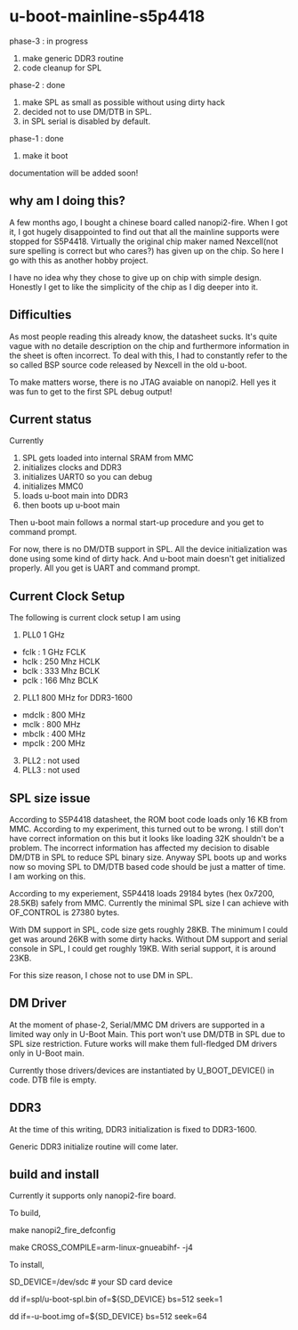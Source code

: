 # u-boot-mainline-s5p4418
phase-3 : in progress
1. make generic DDR3 routine
2. code cleanup for SPL

phase-2 : done
1. make SPL as small as possible without using dirty hack
2. decided not to use DM/DTB in SPL.
3. in SPL serial is disabled by default.

phase-1 : done
1.  make it boot

documentation will be added soon!

## why am I doing this?
A few months ago, I bought a chinese board called nanopi2-fire.
When I got it, I got hugely disappointed to find out that all the mainline supports
were stopped for S5P4418. Virtually the original chip maker named Nexcell(not sure spelling is correct but who cares?) 
has given up on the chip. So here I go with this as another hobby project.

I have no idea why they chose to give up on chip with simple design. Honestly I get to like the simplicity of the chip as I dig deeper into it.

## Difficulties
As most people reading this already know, the datasheet sucks. It's quite vague with no detaile description on the chip
and furthermore information in the sheet is often incorrect.
To deal with this, I had to constantly refer to the so called BSP source code released by Nexcell in the old u-boot.

To make matters worse, there is no JTAG avaiable on nanopi2. Hell yes it was fun to get to the first SPL debug output!

## Current status
Currently
1. SPL gets loaded into internal SRAM from MMC
2. initializes clocks and DDR3
3. initializes UART0 so you can debug
4. initializes MMC0
5. loads u-boot main into DDR3
6. then boots up u-boot main

Then u-boot main follows a normal start-up procedure and you get to command prompt.

For now, there is no DM/DTB support in SPL. All the device initialization was done using some kind of dirty hack.
And u-boot main doesn't get initialized properly. All you get is UART and command prompt.

## Current Clock Setup
The following is current clock setup I am using
1. PLL0   1 GHz
  * fclk   : 1 GHz FCLK
  * hclk   : 250 Mhz HCLK
  * bclk   : 333 Mhz BCLK
  * pclk   : 166 Mhz BCLK
2. PLL1   800 MHz for DDR3-1600
  * mdclk  : 800 MHz
  * mclk   : 800 MHz
  * mbclk  : 400 MHz
  * mpclk  : 200 MHz
3. PLL2   : not used
4. PLL3   : not used

## SPL size issue
According to S5P4418 datasheet, the ROM boot code loads only 16 KB from MMC. According to my experiment, this turned out to be wrong.
I still don't have correct information on this but it looks like loading 32K shouldn't be a problem.
The incorrect information has affected my decision to disable DM/DTB in SPL to reduce SPL binary size.
Anyway SPL boots up and works now so moving SPL to DM/DTB based code should be just a matter of time.
I am working on this.

According to my experiement, S5P4418 loads 29184 bytes (hex 0x7200, 28.5KB) safely from MMC.
Currently the minimal SPL size I can achieve with OF_CONTROL is 27380 bytes.

With DM support in SPL, code size gets roughly 28KB. The minimum I could get was around 26KB with some dirty hacks.
Without DM support and serial console in SPL, I could get roughly 19KB. With serial support, it is around 23KB.

For this size reason, I chose not to use DM in SPL.


## DM Driver

At the moment of phase-2, Serial/MMC DM drivers are supported in a limited way only in U-Boot Main.
This port won't use DM/DTB in SPL due to SPL size restriction.
Future works will make them full-fledged DM drivers only in U-Boot main.

Currently those drivers/devices are instantiated by U_BOOT_DEVICE() in code. DTB file is empty.

## DDR3
At the time of this writing, DDR3 initialization is fixed to DDR3-1600.

Generic DDR3 initialize routine will come later.

## build and install
Currently it supports only nanopi2-fire board.

To build,

make nanopi2_fire_defconfig

make CROSS_COMPILE=arm-linux-gnueabihf-  -j4

To install,

SD_DEVICE=/dev/sdc      # your SD card device

dd if=spl/u-boot-spl.bin of=${SD_DEVICE} bs=512 seek=1

dd if=-u-boot.img of=${SD_DEVICE} bs=512 seek=64
